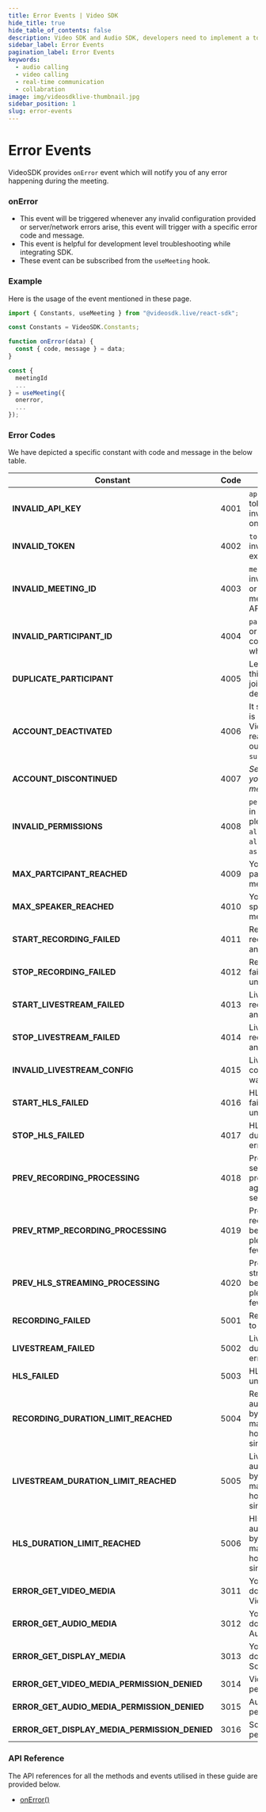 ```yaml
---
title: Error Events | Video SDK
hide_title: true
hide_table_of_contents: false
description: Video SDK and Audio SDK, developers need to implement a token server. This requires efforts on both the front-end and backend.
sidebar_label: Error Events
pagination_label: Error Events
keywords:
  - audio calling
  - video calling
  - real-time communication
  - collabration
image: img/videosdklive-thumbnail.jpg
sidebar_position: 1
slug: error-events
---
```


# Error Events

VideoSDK provides `onError` event which will notify you of any error happening during the meeting.

### onError

- This event will be triggered whenever any invalid configuration provided or server/network errors arise, this event will trigger with a specific error code and message.
- This event is helpful for development level troubleshooting while integrating SDK.
- These event can be subscribed from the `useMeeting` hook.

### Example

Here is the usage of the event mentioned in these page.

```javascript
import { Constants, useMeeting } from "@videosdk.live/react-sdk";

const Constants = VideoSDK.Constants;

function onError(data) {
  const { code, message } = data;
}

const {
  meetingId
  ...
} = useMeeting({
  onerror,
  ...
});
```

### Error Codes

We have depicted a specific constant with code and message in the below table.

| Constant                                      | Code | Message                                                                                                                     |
| --------------------------------------------- | ---- | --------------------------------------------------------------------------------------------------------------------------- |
| **INVALID_API_KEY**                           | 4001 | `apikey` provided in the token is empty or invalid, please verify it on the dashboard.                                      |
| **INVALID_TOKEN**                             | 4002 | `token` is empty or invalid or might have expired.                                                                          |
| **INVALID_MEETING_ID**                        | 4003 | `meetingId` is empty or invalid, please verify it or generate new meetingId using the API.                                  |
| **INVALID_PARTICIPANT_ID**                    | 4004 | `participantId` is empty or invalid, it shouldn't contain any whitespaces.                                                  |
| **DUPLICATE_PARTICIPANT**                     | 4005 | Leaving meeting, since this `participantId` joined from another device.                                                     |
| **ACCOUNT_DEACTIVATED**                       | 4006 | It seems your account is deactivated by VideoSDK for some reason, you can reach out to us at `support@videosdk.live`.       |
| **ACCOUNT_DISCONTINUED**                      | 4007 | _Server will respond you with specific message._                                                                            |
| **INVALID_PERMISSIONS**                       | 4008 | `permissions` provided in the token are invalid, please don't use `allow_join` or `allow_mod` with `ask_join`.              |
| **MAX_PARTCIPANT_REACHED**                    | 4009 | You have reached max partcipant limit in a meeting.                                                                         |
| **MAX_SPEAKER_REACHED**                       | 4010 | You have reached max speaker limit in a meeting.                                                                            |
| **START_RECORDING_FAILED**                    | 4011 | Recording start request failed due to an unknown error.                                                                     |
| **STOP_RECORDING_FAILED**                     | 4012 | Recording stop request failed due to an unknown error.                                                                      |
| **START_LIVESTREAM_FAILED**                   | 4013 | Livestream start request failed due to an unknown error.                                                                    |
| **STOP_LIVESTREAM_FAILED**                    | 4014 | Livestream stop request failed due to an unknown error.                                                                     |
| **INVALID_LIVESTREAM_CONFIG**                 | 4015 | Livestream 'outputs' configuration provided was invalid.                                                                    |
| **START_HLS_FAILED**                          | 4016 | HLS start request failed due to an unknown error.                                                                           |
| **STOP_HLS_FAILED**                           | 4017 | HLS stop request failed due to an unknown error.                                                                            |
| **PREV_RECORDING_PROCESSING**                 | 4018 | Previous recording session is being processed, please try again after few seconds!                                          |
| **PREV_RTMP_RECORDING_PROCESSING**            | 4019 | Previous RTMP recording session is being processed, please try again after few seconds!                                     |
| **PREV_HLS_STREAMING_PROCESSING**             | 4020 | Previous HLS streaming session is being processed, please try again after few seconds!                                      |
| **RECORDING_FAILED**                          | 5001 | Recording stopped due to an unknown error.                                                                                  |
| **LIVESTREAM_FAILED**                         | 5002 | Livestream stopped due to an unknown error.                                                                                 |
| **HLS_FAILED**                                | 5003 | HLS stopped due to an unknown error.                                                                                        |
| **RECORDING_DURATION_LIMIT_REACHED**          | 5004 | Recording has been automatically stopped by the system, due to max duration limit of 2 hours reached for a single Recording |
| **LIVESTREAM_DURATION_LIMIT_REACHED**         | 5005 | Livestream has been automatically stopped by the system, due to max duration limit of 2 hours reached for a single RTMP     |
| **HLS_DURATION_LIMIT_REACHED**                | 5006 | Hls has been automatically stopped by the system, due to max duration limit of 2 hours reached for a single HLS             |
| **ERROR_GET_VIDEO_MEDIA**                     | 3011 | Your browser/Device does not support Video.                                                                                 |
| **ERROR_GET_AUDIO_MEDIA**                     | 3012 | Your browser/Device does not support Audio.                                                                                 |
| **ERROR_GET_DISPLAY_MEDIA**                   | 3013 | Your browser/Device does not support Screen Sharing.                                                                        |
| **ERROR_GET_VIDEO_MEDIA_PERMISSION_DENIED**   | 3014 | Video capture permission denied.                                                                                            |
| **ERROR_GET_AUDIO_MEDIA_PERMISSION_DENIED**   | 3015 | Audio capture permission denied.                                                                                            |
| **ERROR_GET_DISPLAY_MEDIA_PERMISSION_DENIED** | 3016 | Screen sharing permission denied.                                                                                           |

### API Reference

The API references for all the methods and events utilised in these guide are provided below.

- [onError()](/react/api/sdk-reference/use-meeting/events#onerror)
